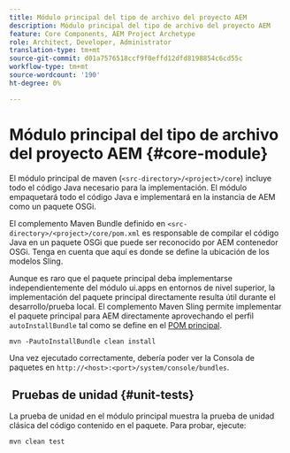 ```yaml
---
title: Módulo principal del tipo de archivo del proyecto AEM
description: Módulo principal del tipo de archivo del proyecto AEM
feature: Core Components, AEM Project Archetype
role: Architect, Developer, Administrator
translation-type: tm+mt
source-git-commit: d01a7576518ccf9f0effd12dfd8198854c6cd55c
workflow-type: tm+mt
source-wordcount: '190'
ht-degree: 0%

---
```



# Módulo principal del tipo de archivo del proyecto AEM {#core-module}

El módulo principal de maven (`<src-directory>/<project>/core`) incluye todo el código Java necesario para la implementación. El módulo empaquetará todo el código Java e implementará en la instancia de AEM como un paquete OSGi.

El complemento Maven Bundle definido en `<src-directory>/<project>/core/pom.xml` es responsable de compilar el código Java en un paquete OSGi que puede ser reconocido por AEM contenedor OSGi. Tenga en cuenta que aquí es donde se define la ubicación de los modelos Sling.

Aunque es raro que el paquete principal deba implementarse independientemente del módulo ui.apps en entornos de nivel superior, la implementación del paquete principal directamente resulta útil durante el desarrollo/prueba local. El complemento Maven Sling permite implementar el paquete principal para AEM directamente aprovechando el perfil `autoInstallBundle` tal como se define en el [POM principal](/help/developing/archetype/using.md#parent-pom).

```shell
mvn -PautoInstallBundle clean install
```

Una vez ejecutado correctamente, debería poder ver la Consola de paquetes en `http://<host>:<port>/system/console/bundles`.

##  Pruebas de unidad {#unit-tests}

La prueba de unidad en el módulo principal muestra la prueba de unidad clásica del código contenido en el paquete. Para probar, ejecute:

```shell
mvn clean test
```
